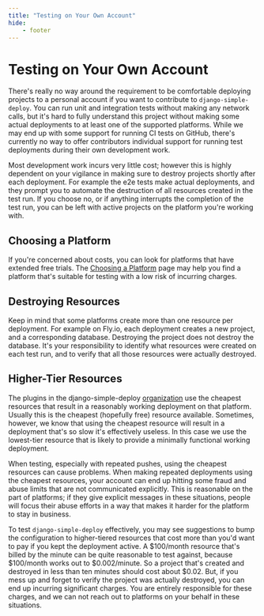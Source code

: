 ```yaml
---
title: "Testing on Your Own Account"
hide:
    - footer
---
```


# Testing on Your Own Account

There's really no way around the requirement to be comfortable deploying projects to a personal account if you want to contribute to `django-simple-deploy`. You can run unit and integration tests without making any network calls, but it's hard to fully understand this project without making some actual deployments to at least one of the supported platforms. While we may end up with some support for running CI tests on GitHub, there's currently no way to offer contributors individual support for running test deployments during their own development work.

Most development work incurs very little cost; however this is highly dependent on your vigilance in making sure to destroy projects shortly after each deployment. For example the e2e tests make actual deployments, and they prompt you to automate the destruction of all resources created in the test run. If you choose no, or if anything interrupts the completion of the test run, you can be left with active projects on the platform you're working with.

## Choosing a Platform

If you're concerned about costs, you can look for platforms that have extended free trials. The [Choosing a Platform](../general_documentation/choosing_platform.md) page may help you find a platform that's suitable for testing with a low risk of incurring charges.

## Destroying Resources

Keep in mind that some platforms create more than one resource per deployment. For example on Fly.io, each deployment creates a new project, and a corresponding database. Destroying the project does not destroy the database. It's your responsibility to identify what resources were created on each test run, and to verify that all those resources were actually destroyed.

## Higher-Tier Resources

The plugins in the django-simple-deploy [organization](https://github.com/django-simple-deploy) use the cheapest resources that result in a reasonably working deployment on that platform. Usually this is the cheapest (hopefully free) resource available. Sometimes, however, we know that using the cheapest resource will result in a deployment that's so slow it's effectively useless. In this case we use the lowest-tier resource that is likely to provide a minimally functional working deployment.

When testing, especially with repeated pushes, using the cheapest resources can cause problems. When making repeated deployments using the cheapest resources, your account can end up hitting some fraud and abuse limits that are not communicated explicitly. This is reasonable on the part of platforms; if they give explicit messages in these situations, people will focus their abuse efforts in a way that makes it harder for the platform to stay in business.

To test `django-simple-deploy` effectively, you may see suggestions to bump the configuration to higher-tiered resources that cost more than you'd want to pay if you kept the deployment active. A $100/month resource that's billed by the minute can be quite reasonable to test against, because $100/month works out to $0.002/minute. So a project that's created and destroyed in less than ten minutes should cost about $0.02. But, if you mess up and forget to verify the project was actually destroyed, you can end up incurring significant charges. You are entirely responsible for these charges, and we can not reach out to platforms on your behalf in these situations.
